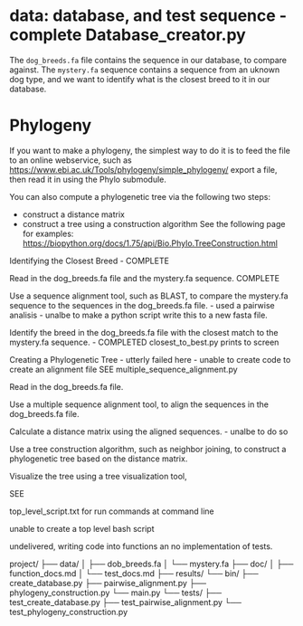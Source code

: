# data: database, and test sequence - complete Database_creator.py

The `dog_breeds.fa` file contains the sequence in our database, to compare against.
The `mystery.fa` sequence contains a sequence from an uknown dog type, and we want to identify what is the closest breed to it in our database.


# Phylogeny

If you want to make a phylogeny, the simplest way to do it is to feed the file to an online webservice, such as https://www.ebi.ac.uk/Tools/phylogeny/simple_phylogeny/
export a file, then read it in using the Phylo submodule.

You can also compute a phylogenetic tree via the following two steps:
- construct a distance matrix
- construct a tree using a construction algorithm
See the following page for examples: https://biopython.org/docs/1.75/api/Bio.Phylo.TreeConstruction.html


Identifying the Closest Breed - COMPLETE

Read in the dog_breeds.fa file and the mystery.fa sequence. COMPLETE

Use a sequence alignment tool, such as BLAST, to compare the mystery.fa sequence to the sequences in the dog_breeds.fa file. - used a pairwise analisis - unalbe to make a python script write this to a new fasta file. 

Identify the breed in the dog_breeds.fa file with the closest match to the mystery.fa sequence. - COMPLETED closest_to_best.py prints to screen

Creating a Phylogenetic Tree - utterly failed here - unable to create code to create an alignment file SEE multiple_sequence_alignment.py 

Read in the dog_breeds.fa file.

Use a multiple sequence alignment tool, to align the sequences in the dog_breeds.fa file.

Calculate a distance matrix using the aligned sequences. - unalbe to do so

Use a tree construction algorithm, such as neighbor joining, to construct a phylogenetic tree based on the distance matrix.

Visualize the tree using a tree visualization tool, 

SEE

top_level_script.txt for run commands at command line

unable to create a top level bash script

undelivered, writing code into functions an no implementation of tests. 

project/
├── data/
│   ├── dob_breeds.fa
│   └── mystery.fa
├── doc/
│   ├── function_docs.md
│   └── test_docs.md
├── results/
└── bin/
    ├── create_database.py
    ├── pairwise_alignment.py
    ├── phylogeny_construction.py
    └── main.py
└── tests/
    ├── test_create_database.py
    ├── test_pairwise_alignment.py
    └── test_phylogeny_construction.py

